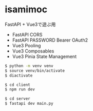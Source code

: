 # isamimoc

FastAPI + Vue3で遊ぶ用

- FastAPI CORS
- FastAPI PASSWORD Bearer OAuth2
- Vue3 Pooling
- Vue3 Composables
- Vue3 Pinia State Management

```bash
$ python -m venv venv
$ source venv/bin/activate
$ diactivate

$ cd client
$ npm run dev

$ cd server
$ fastapi dev main.py

```